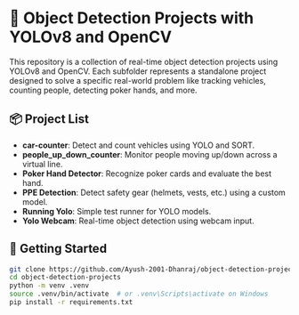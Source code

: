 # 🎯 Object Detection Projects with YOLOv8 and OpenCV

This repository is a collection of real-time object detection projects using YOLOv8 and OpenCV. Each subfolder represents a standalone project designed to solve a specific real-world problem like tracking vehicles, counting people, detecting poker hands, and more.

## 📦 Project List

- **car-counter**: Detect and count vehicles using YOLO and SORT.
- **people_up_down_counter**: Monitor people moving up/down across a virtual line.
- **Poker Hand Detector**: Recognize poker cards and evaluate the best hand.
- **PPE Detection**: Detect safety gear (helmets, vests, etc.) using a custom model.
- **Running Yolo**: Simple test runner for YOLO models.
- **Yolo Webcam**: Real-time object detection using webcam input.

## 🚀 Getting Started

```bash
git clone https://github.com/Ayush-2001-Dhanraj/object-detection-projects.git
cd object-detection-projects
python -m venv .venv
source .venv/bin/activate  # or .venv\Scripts\activate on Windows
pip install -r requirements.txt
